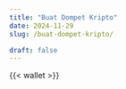 ```yaml
---
title: "Buat Dompet Kripto"
date: 2024-11-29
slug: /buat-dompet-kripto/

draft: false
---
```


{{< wallet >}}
